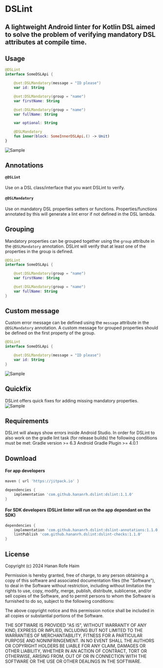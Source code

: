 DSLint
============

A lightweight Android linter for Kotlin DSL aimed to solve the problem of verifying mandatory DSL attributes at compile time.
---

Usage
---

```kotlin
@DSLint
interface SomeDSLApi {

	@set:DSLMandatory(message = "ID please")
	var id: String

	@set:DSLMandatory(group = "name")
	var firstName: String

	@set:DSLMandatory(group = "name")
	var fullName: String

	var optional: String

	@DSLMandatory
	fun inner(block: SomeInnerDSLApi.() -> Unit)
}
```

![Sample](images/sample.png)

Annotations
---

#### `@DSLint`

Use on a DSL class/interface that you want DSLint to verify.

#### `@DSLMandatory`

Use on mandatory DSL properties setters or functions.
Properties/functions annotated by this will generate a lint error if not
defined in the DSL lambda.

Grouping
---
Mandatory properties can be grouped together using the `group` attribute
in the `@DSLMandatory` annotation.
DSLint will verify that at least one of the properties in the group is defined.

```kotlin
@DSLint
interface SomeDSLApi {

	@set:DSLMandatory(group = "name")
	var firstName: String

	@set:DSLMandatory(group = "name")
	var fullName: String
}
```

Custom message
---
Custom error message can be defined using the `message` attribute in the `@DSLMandatory` annotation.
A custom message for grouped properties should be defined on the first property of the group.

```kotlin
@DSLint
interface SomeDSLApi {

	@set:DSLMandatory(message = "ID please")
	var id: String
}
```

![Sample](images/sample_custom.png)

Quickfix
---
DSLint offers quick fixes for adding missing mandatory properties.
![Sample](images/sample_quickfix.png)

Requirements
--------
DSLint will always show errors inside Android Studio.
In order for DSLint to also work on the gradle lint task (for release builds) the following conditions must be met:
Gradle version >= 6.3
Android Gradle Plugin >= 4.0.1

Download
--------

#### For app developers

```groovy
maven { url 'https://jitpack.io' }
```

```groovy
dependencies {
    implementation 'com.github.hananrh.dslint:dslint:1.1.0'
}
```

#### For SDK developers (DSLint linter will run on the app dependant on the SDK)

```groovy
dependencies {
    implementation 'com.github.hananrh.dslint:dslint-annotations:1.1.0'
    lintPublish 'com.github.hananrh.dslint:dslint-checks:1.1.0'
}
```

License
-------

Copyright (c) 2024 Hanan Rofe Haim

Permission is hereby granted, free of charge, to any person obtaining a copy
of this software and associated documentation files (the "Software"), to deal
in the Software without restriction, including without limitation the rights
to use, copy, modify, merge, publish, distribute, sublicense, and/or sell
copies of the Software, and to permit persons to whom the Software is
furnished to do so, subject to the following conditions:

The above copyright notice and this permission notice shall be included in all
copies or substantial portions of the Software.

THE SOFTWARE IS PROVIDED "AS IS", WITHOUT WARRANTY OF ANY KIND, EXPRESS OR
IMPLIED, INCLUDING BUT NOT LIMITED TO THE WARRANTIES OF MERCHANTABILITY,
FITNESS FOR A PARTICULAR PURPOSE AND NONINFRINGEMENT. IN NO EVENT SHALL THE
AUTHORS OR COPYRIGHT HOLDERS BE LIABLE FOR ANY CLAIM, DAMAGES OR OTHER
LIABILITY, WHETHER IN AN ACTION OF CONTRACT, TORT OR OTHERWISE, ARISING FROM,
OUT OF OR IN CONNECTION WITH THE SOFTWARE OR THE USE OR OTHER DEALINGS IN THE
SOFTWARE.
